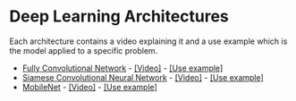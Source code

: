 # Deep Learning Architectures

Each architecture contains a video explaining it and a use example which is the model applied to a specific problem. 

- [Fully Convolutional Network](https://github.com/initiativealmendra/DL-architectures/blob/master/FCN.py) - [[Video]](https://www.youtube.com/watch?v=uwTI4FgYP6U) - [[Use example]](https://github.com/betogaona7/FCN/blob/master/FCN.ipynb)
- [Siamese Convolutional Neural Network](https://github.com/initiativealmendra/DL-architectures/blob/master/SiameseCNN.py) - [[Video]](https://www.youtube.com/watch?v=-3JvnEqPpoA) - [[Use example]](https://github.com/betogaona7/face_recognition/blob/master/Recognition.ipynb)
- [MobileNet](https://github.com/initiativealmendra/DL-architectures/blob/master/MobileNet.py) - [[Video]](https://www.youtube.com/watch?v=Qx5zNiBXX_k) - [[Use example]](https://github.com/betogaona7/Natural_Scenes_Classification)